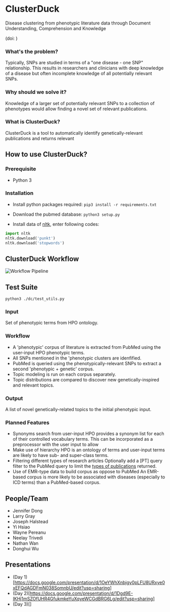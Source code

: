 # ClusterDuck
Disease clustering from phenotypic literature data through Document Understanding, Comprehension and Knowledge

(doi: )


### What's the problem?
Typically, SNPs are studied in terms of a "one disease - one SNP" relationship. This results in researchers and clinicians with deep knowledge of a disease but often incomplete knowledge of all potentially relevant SNPs.


### Why should we solve it?
Knowledge of a larger set of potentially relevant SNPs to a collection of phenotypes would allow finding a novel set of relevant publications. 

### What is ClusterDuck?
ClusterDuck is a tool to automatically identify genetically-relevant publications and returns relevant

## How to use ClusterDuck?

### Prerequisite
- Python 3

### Installation
* Install python packages required: `pip3 install -r requirements.txt`

* Download the pubmed database: `python3 setup.py`

* Install data of [nltk](https://www.nltk.org/index.html), enter following codes:
``` python
import nltk
nltk.download('punkt')
nltk.download('stopwords')
```



## ClusterDuck Workflow
![Workflow Pipeline](https://github.com/neromike/DiseaseClusters/blob/master/pipeline.png "Workflow Pipeline")

## Test Suite
```
python3 ./dc/test_utils.py
```

### Input
Set of phenotypic terms from HPO ontology.

### Workflow
* A 'phenotypic' corpus of literature is extracted from PubMed using the user-input HPO phenotypic terms.
* All SNPs mentioned in the 'phenotypic clusters are idenfified.
* PubMed is queried using the phenotypically-relevant SNPs to extract a second 'phenotypic + genetic' corpus.
* Topic modeling is run on each corpus separately.
* Topic distributions are compared to discover new genetically-inspired and relevant topics.

### Output
A list of novel genetically-related topics to the initial phenotypic input.

### Planned Features
* Synonyms search from user-input
   HPO provides a synonym list for each of their controlled vocabulary terms. This can be incorporated as a preprocessor with the user input to allow
* Make use of hierarchy
   HPO is an ontology of terms and user-input terms are likely to have sub- and super-class terms.
* Filtering different types of research articles
   Optionally add a [PT] query filter to the PubMed query to limit the [types of publications](https://www.ncbi.nlm.nih.gov/books/NBK3827/table/pubmedhelp.T.publication_types/?report=objectonly) returned.
* Use of EMR-type data to build corpus as oppose to PubMed
   An EMR-based corpus is more likely to be associated with diseases (especially to ICD terms) than a PubMed-based corpus.



## People/Team
* Jennifer Dong
* Larry Gray
* Joseph Halstead
* Yi Hsiao
* Wayne Pereanu
* Neelay Trivedi
* Nathan Wan
* Donghui Wu



## Presentations
* (Day 1)[https://docs.google.com/presentation/d/1OeYWhXnbjgy0pLFU8URxye0xEFQdAGDFmN038SomnbU/edit?usp=sharing]
* (Day 2)[https://docs.google.com/presentation/d/1Dgd9E-IKHj1mSZOfUHR4GfukmkeYuXqyeWCGdBRG6Lg/edit?usp=sharing]
* (Day 3)[]
